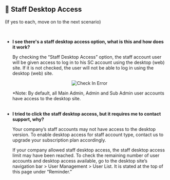
## 🔑 Staff Desktop Access
<aside>
(If yes to each, move on to the next scenario)
    
<br> <!-- Adding one line space -->

- **I see there's a staff desktop access option, what is this and how does it work?**<br>

  By checking the “Staff Desktop Access” option, the staff account user will be given access to log in to his SC account using the desktop (web) site. If it is not checked, the user will not be able to log in using the desktop (web) site.<br>

  <p align="center">
    <img src="https://github.com/SalesConnection/support-docs/blob/main/static/img/Unable%20Check%20In.jpg" alt="Check In Error">
  </p>
  
  *Note: By default, all Main Admin, Admin and Sub Admin user accounts have access to the desktop site.<br><br>

  
- **I tried to click the staff desktop access, but it requires me to contact support, why?**<br>

  Your company’s staff accounts may not have access to the desktop version. To enable desktop access for staff account type, contact us to upgrade your subscription plan accordingly.<br>

  If your company allowed staff desktop access, the staff desktop access limit may have been reached. To check the remaining number of user accounts and desktop access available, go to the desktop site’s navigation bar > User Management > User List. It is stated at the top of this page under “Reminder.”<br>


</aside>

